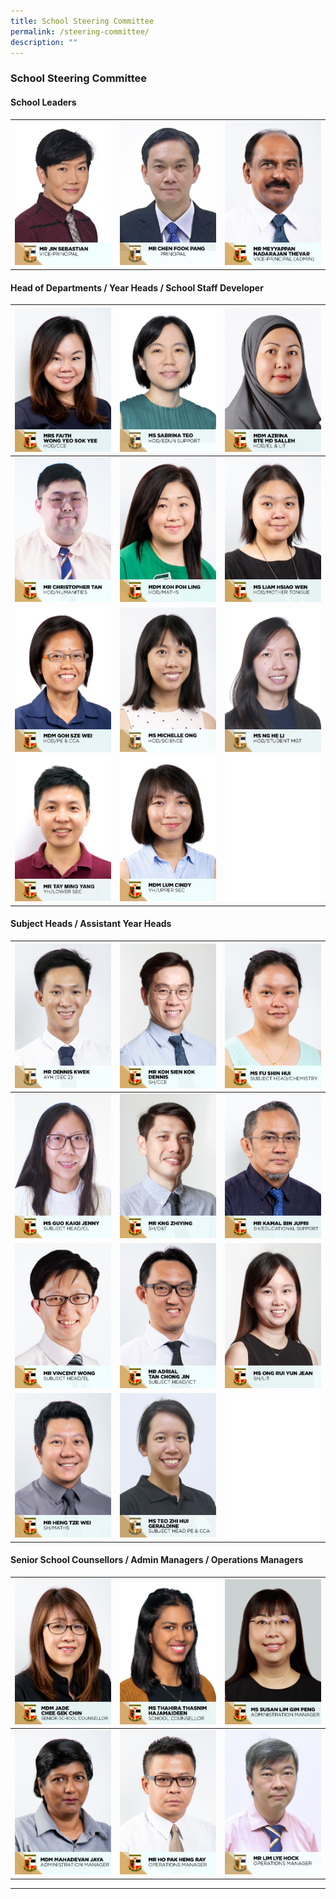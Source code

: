 ```yaml
---
title: School Steering Committee
permalink: /steering-committee/
description: ""
---
```

### School Steering Committee&nbsp;

#### School Leaders

<table>
  <tbody><tr><td><img src="/images/School%20Steering%20Committee/Jin%20Sebastian.jpg">
		</td><td><img src="/images/School%20Steering%20Committee/Chen%20Fook%20Pang.jpg">
		</td><td><img src="/images/School%20Steering%20Committee/Meyyappan%20Nadarajan%20Thevar.jpg"></td></tr>
</tbody></table>

#### Head of Departments /&nbsp;Year Heads / School Staff Developer

|![](/images/School%20Steering%20Committee/Faith%20Wong%20Yeo%20Sok%20Yee.jpg)|![](/images/School%20Steering%20Committee/Teo%20Wei%20Ping%20Sabrina.jpg)|![](/images/School%20Steering%20Committee/Azrina%20Md%20Salleh.jpg)|
| -------- | -------- | -------- |
|![](/images/School%20Steering%20Committee/Christopher%20Tan%20Swan%20Kiat.jpg)|![](/images/School%20Steering%20Committee/Koh%20Poh%20Ling.jpg)|![](/images/School%20Steering%20Committee/Liam%20Hsiao%20Wen.jpg)|
|![](/images/School%20Steering%20Committee/Goh%20Sze%20Wei.jpg)|![](/images/School%20Steering%20Committee/Michelle%20Ong.jpg)|![](/images/School%20Steering%20Committee/Ng%20He%20Li.jpg)|
|![](/images/School%20Steering%20Committee/Mr%20Tay%20Ming%20Yang.png)|![](/images/School%20Steering%20Committee/Lum%20Cindy.jpg)|![](/images/KP_blank.jpg)|

#### Subject Heads / Assistant Year Heads

|![](/images/School%20Steering%20Committee/Kwek%20Cher%20Wei%20Dennis.jpg)|![](/images/School%20Steering%20Committee/Koh%20Sien%20Kok%20Dennis.jpg)|![](/images/School%20Steering%20Committee/Fu%20Shin%20Hui.jpg)|
| -------- | -------- | -------- |
|![](/images/School%20Steering%20Committee/Guo%20Kaiqi%20Jenny.jpg)|![](/images/School%20Steering%20Committee/Kng%20Zhiying.jpg)|![](/images/School%20Steering%20Committee/Kamal%20Jupri.jpg)|
|![](/images/School%20Steering%20Committee/Vincent%20Wong.jpg)|![](/images/School%20Steering%20Committee/Adrial%20Tan%20Chong%20Jin.jpg)|![](/images/School%20Steering%20Committee/Ong%20Rui%20Yun%20Jean.jpg)|
|![](/images/School%20Steering%20Committee/Heng%20Tze%20Wei.jpg)|![](/images/School%20Steering%20Committee/Teo%20Zhi%20Hui%20Geraldine.jpg)|![](/images/KP_blank.jpg)|

#### Senior School Counsellors / Admin Managers / Operations Managers

|![](/images/School%20Steering%20Committee/jade%20chee%20gek%20chin.jpg)|![](/images/School%20Steering%20Committee/thahira%20thasnim%20hajamaideen.jpg)|![](/images/School%20Steering%20Committee/susan%20lim%20gim%20peng.jpg)|
| -------- | -------- | -------- |
|![](/images/School%20Steering%20Committee/mahadevan%20jaya.jpg)|![](/images/School%20Steering%20Committee/ho%20pak%20heng%20ray.jpg)|![](/images/School%20Steering%20Committee/lim%20lye%20hock.jpg)|

<hr>